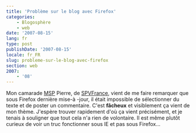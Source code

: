 ```yaml
---
title: 'Problème sur le blog avec Firefox'
categories:
    - Blogosphère
    - web
date: '2007-08-15'
lang: fr
type: post
publishDate: '2007-08-15'
locale: fr_FR
slug: probleme-sur-le-blog-avec-firefox
section: web
2007:
    - '08'
---
```


Mon camarade [MSP](https://www.microsoftstudentpartners.com) Pierre, de [SPVFrance](http://www.spvfrance.net/), vient de me faire remarquer que sous Firefox dernière mise-à -jour, il était impossible de sélectionner du texte et de poster un commentaire. C'est **fâcheux** et visiblement ça vient de mon thème. J'espère trouver rapidement d'où ça vient précisément, et je tenais à souligner que tout cela n'a rien de volontaire. Il est même plutôt curieux de voir un truc fonctionner sous IE et pas sous Firefox…